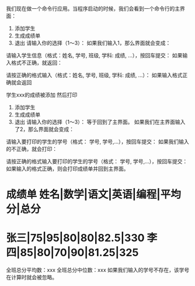 

我们现在做一个命令行应用。当程序启动的时候，我们会看到一个命令行的主界面：

1. 添加学生
2. 生成成绩单
3. 退出
请输入你的选择（1～3）：
如果我们输入1，那么界面就会变成：

请输入学生信息（格式：姓名, 学号, 班级, 学科: 成绩, ...），按回车提交：
如果输入格式不正确，就返回：

请按正确的格式输入（格式：姓名, 学号, 班级, 学科: 成绩, ...）：
如果输入格式正确就会返回

学生xxx的成绩被添加
然后打印

1. 添加学生
2. 生成成绩单
3. 退出
请输入你的选择（1～3）：
等于回到了主界面。
如果我们在主界面输入了2，那么界面就会变成：

请输入要打印的学生的学号（格式： 学号, 学号,...），按回车提交：
如果我们输入的不正确，就会打印：

请按正确的格式输入要打印的学生的学号（格式： 学号, 学号,...），按回车提交：
如果输入的格式正确，则会打印成绩单并回到主界面。

成绩单
姓名|数学|语文|英语|编程|平均分|总分 
========================
张三|75|95|80|80|82.5|330
李四|85|80|70|90|81.25|325
========================
全班总分平均数：xxx
全班总分中位数：xxx
如果我们输入的学号不存在，该学号在计算时就会被忽略。

